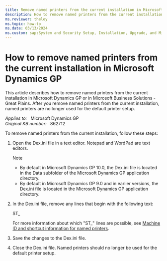 ```yaml
---
title: Remove named printers from the current installation in Microsoft Dynamics GP
description: How to remove named printers from the current installation in Microsoft Dynamics GP.
ms.reviewer: theley
ms.topic: how-to
ms.date: 03/13/2024
ms.custom: sap:System and Security Setup, Installation, Upgrade, and Migrations
---
```

# How to remove named printers from the current installation in Microsoft Dynamics GP

This article describes how to remove named printers from the current installation in Microsoft Dynamics GP or in Microsoft Business Solutions - Great Plains. After you remove named printers from the current installation, named printers are no longer used for the default printer setup.

_Applies to:_ &nbsp; Microsoft Dynamics GP  
_Original KB number:_ &nbsp; 862712

To remove named printers from the current installation, follow these steps:

1. Open the Dex.ini file in a text editor. Notepad and WordPad are text editors.

    > [!NOTE]
    >
    > - By default in Microsoft Dynamics GP 10.0, the Dex.ini file is located in the Data subfolder of the Microsoft Dynamics GP application directory.
    > - By default in Microsoft Dynamics GP 9.0 and in earlier versions, the Dex.ini file is located in the Microsoft Dynamics GP application directory.

2. In the Dex.ini file, remove any lines that begin with the following text:

    ST_

    For more information about which "ST_" lines are possible, see [Machine ID and shortcut information for named printers](https://support.microsoft.com/topic/machine-id-and-shortcut-information-for-named-printers-edf2f58b-2e1d-817e-f904-7827e84f56c3).

3. Save the changes to the Dex.ini file.
4. Close the Dex.ini file. Named printers should no longer be used for the default printer setup.
